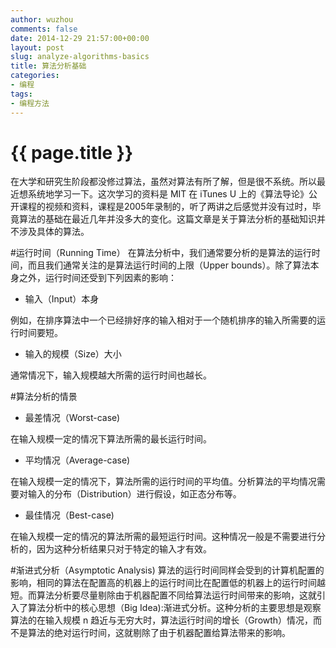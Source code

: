 ```yaml
---
author: wuzhou
comments: false
date: 2014-12-29 21:57:00+00:00
layout: post
slug: analyze-algorithms-basics
title: 算法分析基础
categories:
- 编程
tags:
- 编程方法
---
```


{{ page.title }}
================

在大学和研究生阶段都没修过算法，虽然对算法有所了解，但是很不系统。所以最近想系统地学习一下。这次学习的资料是 MIT 在 iTunes U 上的《算法导论》公开课程的视频和资料，课程是2005年录制的，听了两讲之后感觉并没有过时，毕竟算法的基础在最近几年并没多大的变化。这篇文章是关于算法分析的基础知识并不涉及具体的算法。

#运行时间（Running Time）
在算法分析中，我们通常要分析的是算法的运行时间，而且我们通常关注的是算法运行时间的上限（Upper bounds）。除了算法本身之外，运行时间还受到下列因素的影响：

* 输入（Input）本身

例如，在排序算法中一个已经排好序的输入相对于一个随机排序的输入所需要的运行时间要短。

* 输入的规模（Size）大小

通常情况下，输入规模越大所需的运行时间也越长。


#算法分析的情景

* 最差情况（Worst-case)

在输入规模一定的情况下算法所需的最长运行时间。

* 平均情况（Average-case)

在输入规模一定的情况下，算法所需的运行时间的平均值。分析算法的平均情况需要对输入的分布（Distribution）进行假设，如正态分布等。

* 最佳情况（Best-case)

在输入规模一定的情况的算法所需的最短运行时间。这种情况一般是不需要进行分析的，因为这种分析结果只对于特定的输入才有效。


#渐进式分析（Asymptotic Analysis)
算法的运行时间同样会受到的计算机配置的影响，相同的算法在配置高的机器上的运行时间比在配置低的机器上的运行时间越短。而算法分析要尽量剔除由于机器配置不同给算法运行时间带来的影响，这就引入了算法分析中的核心思想（Big Idea):渐进式分析。这种分析的主要思想是观察算法的在输入规模 n 趋近与无穷大时，算法运行时间的增长（Growth）情况，而不是算法的绝对运行时间，这就剔除了由于机器配置给算法带来的影响。


